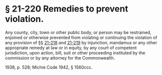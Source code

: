# § 21-220 Remedies to prevent violation.

<p>Any county, city, town or other public body, or person may be restrained, enjoined or otherwise prevented from violating or continuing the violation of any provision of §§ <a href='http://law.lis.virginia.gov/vacode/21-218/'>21-218</a> and <a href='http://law.lis.virginia.gov/vacode/21-219/'>21-219</a> by injunction, mandamus or any other appropriate remedy at law or in equity, by any court of competent jurisdiction, upon action, bill, suit or other proceeding instituted by the commission or by any attorney for the Commonwealth.</p><p>1938, p. 528; Michie Code 1942, § 1560ccc.</p>